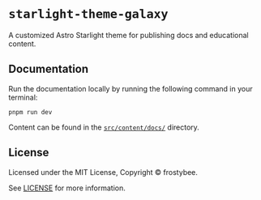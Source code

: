 # `starlight-theme-galaxy`

A customized Astro Starlight theme for publishing docs and educational content.

## Documentation

Run the documentation locally by running the following command in your terminal:

```shell
pnpm run dev
```

Content can be found in the [`src/content/docs/`](./src/content/docs/) directory.

## License

Licensed under the MIT License, Copyright © frostybee.

See [LICENSE](/LICENSE) for more information.
